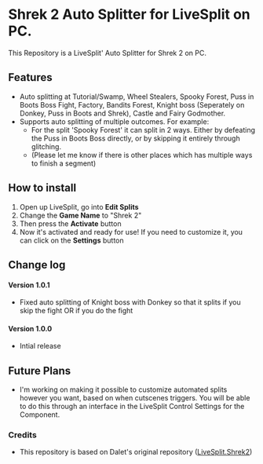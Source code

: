 # Shrek 2 Auto Splitter for LiveSplit on PC.
This Repository is a LiveSplit' Auto Splitter for Shrek 2 on PC.

## Features
- Auto splitting at Tutorial/Swamp, Wheel Stealers, Spooky Forest, Puss in Boots Boss Fight, Factory, Bandits Forest, Knight boss (Seperately on Donkey, Puss in Boots and Shrek), Castle and Fairy Godmother.
- Supports auto splitting of multiple outcomes. For example:
  - For the split 'Spooky Forest' it can split in 2 ways. Either by defeating the Puss in Boots Boss directly, or by skipping it entirely through glitching.
  - (Please let me know if there is other places which has multiple ways to finish a segment)

## How to install
1. Open up LiveSplit, go into **Edit Splits**
2. Change the **Game Name** to "Shrek 2"
3. Then press the **Activate** button
4. Now it's activated and ready for use! If you need to customize it, you can click on the **Settings** button

## Change log
#### Version 1.0.1
- Fixed auto splitting of Knight boss with Donkey so that it splits if you skip the fight OR if you do the fight
#### Version 1.0.0
- Intial release

## Future Plans
- I'm working on making it possible to customize automated splits however you want, based on when cutscenes triggers. You will be able to do this through an interface in the LiveSplit Control Settings for the Component.


### Credits
- This repository is based on Dalet's original repository (<a href="https://github.com/Dalet/LiveSplit.Shrek2">LiveSplit.Shrek2</a>)
